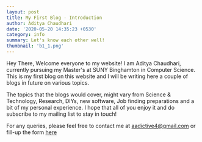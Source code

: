 ```yaml
---
layout: post
title: My First Blog - Introduction
author: Aditya Chaudhari
date: '2020-05-20 14:35:23 +0530'
category: info
summary: Let's know each other well!
thumbnail: 'b1_1.png'
---
```


Hey There, Welcome everyone to my website! I am Aditya Chaudhari, currently pursuing my Master's at SUNY Binghamton in Computer Science. This is my first blog on this website and I will be writing here a couple of blogs in future on various topics.

The topics that the blogs would cover, might vary from Science & Technology, Research, DIYs, new software, Job finding preparations and a bit of my personal experience. I hope that all of you enjoy it and do subscribe to my mailing list to stay in touch!

For any queries, please feel free to contact me at aadictive4@gmail.com or fill-up the form [here](/contact)
